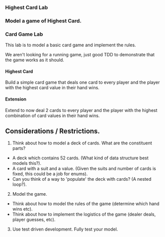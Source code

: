 ### Highest Card Lab

### Model a game of Highest Card.

### Card Game Lab

This lab is to model a basic card game and implement the rules.

We aren't looking for a running game, just good TDD to demonstrate that the game works as it should.

####  Highest Card
Build a simple card game that deals one card to every player and the player with the highest card value in their hand wins.

#### Extension
Extend to now deal 2 cards to every player and the player with the highest combination of card values in their hand wins.

## Considerations / Restrictions.

1. Think about how to model a deck of cards. What are the constituent parts?
 - A deck which contains 52 cards. (What kind of data structure best models this?).
 - A card with a suit and a value. (Given the suits and number of cards is fixed, this could be a job for enums).
 - Can you think of a way to 'populate' the deck with cards? (A nested loop?).

2. Model the game.
 - Think about how to model the rules of the game (determine which hand wins etc).
 - Think about how to implement the logistics of the game (dealer deals, player guesses, etc).

3. Use test driven development. Fully test your model.
